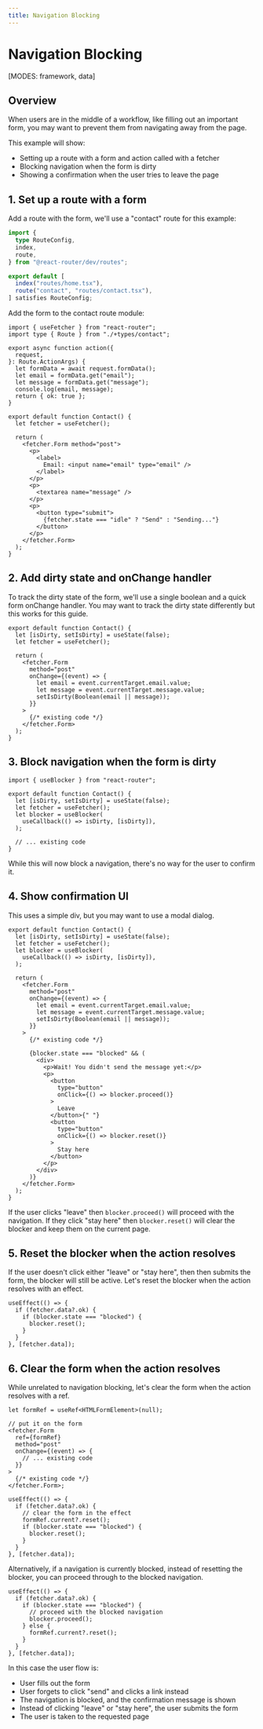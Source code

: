```yaml
---
title: Navigation Blocking
---
```


# Navigation Blocking

[MODES: framework, data]

## Overview

When users are in the middle of a workflow, like filling out an important form, you may want to prevent them from navigating away from the page.

This example will show:

- Setting up a route with a form and action called with a fetcher
- Blocking navigation when the form is dirty
- Showing a confirmation when the user tries to leave the page

## 1. Set up a route with a form

Add a route with the form, we'll use a "contact" route for this example:

```ts filename=routes.ts
import {
  type RouteConfig,
  index,
  route,
} from "@react-router/dev/routes";

export default [
  index("routes/home.tsx"),
  route("contact", "routes/contact.tsx"),
] satisfies RouteConfig;
```

Add the form to the contact route module:

```tsx filename=routes/contact.tsx
import { useFetcher } from "react-router";
import type { Route } from "./+types/contact";

export async function action({
  request,
}: Route.ActionArgs) {
  let formData = await request.formData();
  let email = formData.get("email");
  let message = formData.get("message");
  console.log(email, message);
  return { ok: true };
}

export default function Contact() {
  let fetcher = useFetcher();

  return (
    <fetcher.Form method="post">
      <p>
        <label>
          Email: <input name="email" type="email" />
        </label>
      </p>
      <p>
        <textarea name="message" />
      </p>
      <p>
        <button type="submit">
          {fetcher.state === "idle" ? "Send" : "Sending..."}
        </button>
      </p>
    </fetcher.Form>
  );
}
```

## 2. Add dirty state and onChange handler

To track the dirty state of the form, we'll use a single boolean and a quick form onChange handler. You may want to track the dirty state differently but this works for this guide.

```tsx filename=routes/contact.tsx lines=[2,8-12]
export default function Contact() {
  let [isDirty, setIsDirty] = useState(false);
  let fetcher = useFetcher();

  return (
    <fetcher.Form
      method="post"
      onChange={(event) => {
        let email = event.currentTarget.email.value;
        let message = event.currentTarget.message.value;
        setIsDirty(Boolean(email || message));
      }}
    >
      {/* existing code */}
    </fetcher.Form>
  );
}
```

## 3. Block navigation when the form is dirty

```tsx filename=routes/contact.tsx lines=[1,6-8]
import { useBlocker } from "react-router";

export default function Contact() {
  let [isDirty, setIsDirty] = useState(false);
  let fetcher = useFetcher();
  let blocker = useBlocker(
    useCallback(() => isDirty, [isDirty]),
  );

  // ... existing code
}
```

While this will now block a navigation, there's no way for the user to confirm it.

## 4. Show confirmation UI

This uses a simple div, but you may want to use a modal dialog.

```tsx filename=routes/contact.tsx lines=[19-41]
export default function Contact() {
  let [isDirty, setIsDirty] = useState(false);
  let fetcher = useFetcher();
  let blocker = useBlocker(
    useCallback(() => isDirty, [isDirty]),
  );

  return (
    <fetcher.Form
      method="post"
      onChange={(event) => {
        let email = event.currentTarget.email.value;
        let message = event.currentTarget.message.value;
        setIsDirty(Boolean(email || message));
      }}
    >
      {/* existing code */}

      {blocker.state === "blocked" && (
        <div>
          <p>Wait! You didn't send the message yet:</p>
          <p>
            <button
              type="button"
              onClick={() => blocker.proceed()}
            >
              Leave
            </button>{" "}
            <button
              type="button"
              onClick={() => blocker.reset()}
            >
              Stay here
            </button>
          </p>
        </div>
      )}
    </fetcher.Form>
  );
}
```

If the user clicks "leave" then `blocker.proceed()` will proceed with the navigation. If they click "stay here" then `blocker.reset()` will clear the blocker and keep them on the current page.

## 5. Reset the blocker when the action resolves

If the user doesn't click either "leave" or "stay here", then then submits the form, the blocker will still be active. Let's reset the blocker when the action resolves with an effect.

```tsx filename=routes/contact.tsx
useEffect(() => {
  if (fetcher.data?.ok) {
    if (blocker.state === "blocked") {
      blocker.reset();
    }
  }
}, [fetcher.data]);
```

## 6. Clear the form when the action resolves

While unrelated to navigation blocking, let's clear the form when the action resolves with a ref.

```tsx
let formRef = useRef<HTMLFormElement>(null);

// put it on the form
<fetcher.Form
  ref={formRef}
  method="post"
  onChange={(event) => {
    // ... existing code
  }}
>
  {/* existing code */}
</fetcher.Form>;
```

```tsx
useEffect(() => {
  if (fetcher.data?.ok) {
    // clear the form in the effect
    formRef.current?.reset();
    if (blocker.state === "blocked") {
      blocker.reset();
    }
  }
}, [fetcher.data]);
```

Alternatively, if a navigation is currently blocked, instead of resetting the blocker, you can proceed through to the blocked navigation.

```tsx
useEffect(() => {
  if (fetcher.data?.ok) {
    if (blocker.state === "blocked") {
      // proceed with the blocked navigation
      blocker.proceed();
    } else {
      formRef.current?.reset();
    }
  }
}, [fetcher.data]);
```

In this case the user flow is:

- User fills out the form
- User forgets to click "send" and clicks a link instead
- The navigation is blocked, and the confirmation message is shown
- Instead of clicking "leave" or "stay here", the user submits the form
- The user is taken to the requested page
